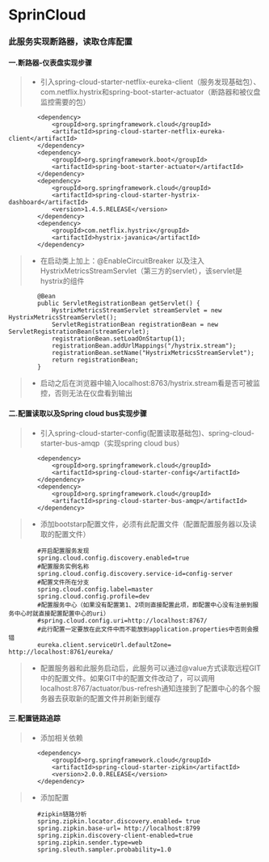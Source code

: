 # SprinCloud
### 此服务实现断路器，读取仓库配置
#### 一.断路器-仪表盘实现步骤
>* 引入spring-cloud-starter-netflix-eureka-client（服务发现基础包）、com.netflix.hystrix和spring-boot-starter-actuator（断路器和被仪盘监控需要的包）
```
        <dependency>
            <groupId>org.springframework.cloud</groupId>
            <artifactId>spring-cloud-starter-netflix-eureka-client</artifactId>
        </dependency>
        <dependency>
            <groupId>org.springframework.boot</groupId>
            <artifactId>spring-boot-starter-actuator</artifactId>
        </dependency>
        <dependency>
            <groupId>org.springframework.cloud</groupId>
            <artifactId>spring-cloud-starter-hystrix-dashboard</artifactId>
            <version>1.4.5.RELEASE</version>
        </dependency>
        <dependency>
            <groupId>com.netflix.hystrix</groupId>
            <artifactId>hystrix-javanica</artifactId>
        </dependency>
```
>* 在启动类上加上：@EnableCircuitBreaker 以及注入HystrixMetricsStreamServlet（第三方的servlet），该servlet是hystrix的组件
```
        @Bean
        public ServletRegistrationBean getServlet() {
            HystrixMetricsStreamServlet streamServlet = new HystrixMetricsStreamServlet();
            ServletRegistrationBean registrationBean = new ServletRegistrationBean(streamServlet);
            registrationBean.setLoadOnStartup(1);
            registrationBean.addUrlMappings("/hystrix.stream");
            registrationBean.setName("HystrixMetricsStreamServlet");
            return registrationBean;
        }
```
>* 启动之后在浏览器中输入localhost:8763/hystrix.stream看是否可被监控，否则无法在仪盘看到输出

#### 二.配置读取以及Spring cloud bus实现步骤
>* 引入spring-cloud-starter-config(配置读取基础包)、spring-cloud-starter-bus-amqp（实现spring cloud bus）
```
        <dependency>
            <groupId>org.springframework.cloud</groupId>
            <artifactId>spring-cloud-starter-config</artifactId>
        </dependency>
        <dependency>
            <groupId>org.springframework.cloud</groupId>
            <artifactId>spring-cloud-starter-bus-amqp</artifactId>
        </dependency>
```
>* 添加bootstarp配置文件，必须有此配置文件（配置配置服务器以及读取的配置文件）
```
        #开启配置服务发现
        spring.cloud.config.discovery.enabled=true
        #配置服务实例名称
        spring.cloud.config.discovery.service-id=config-server
        #配置文件所在分支
        spring.cloud.config.label=master
        spring.cloud.config.profile=dev
        #配置服务中心（如果没有配置第1、2项则直接配置此项，即配置中心没有注册到服务中心时就直接配置配置中心的uri）
        #spring.cloud.config.uri=http://localhost:8767/
        #此行配置一定要放在此文件中而不能放到application.properties中否则会报错
        eureka.client.serviceUrl.defaultZone= http://localhost:8761/eureka/
```
>* 配置服务器和此服务启动后，此服务可以通过@value方式读取远程GIT中的配置文件。如果GIT中的配置文件改动了，可以调用localhost:8767/actuator/bus-refresh通知连接到了配置中心的各个服务器去获取新的配置文件并刷新到缓存
#### 三.配置链路追踪
>* 添加相关依赖
```
        <dependency>
            <groupId>org.springframework.cloud</groupId>
            <artifactId>spring-cloud-starter-zipkin</artifactId>
            <version>2.0.0.RELEASE</version>
        </dependency>
```
>* 添加配置
```
        #zipkin链路分析
        spring.zipkin.locator.discovery.enabled= true
        spring.zipkin.base-url= http://localhost:8799
        spring.zipkin.discovery-client-enabled=true
        spring.zipkin.sender.type=web
        spring.sleuth.sampler.probability=1.0
```